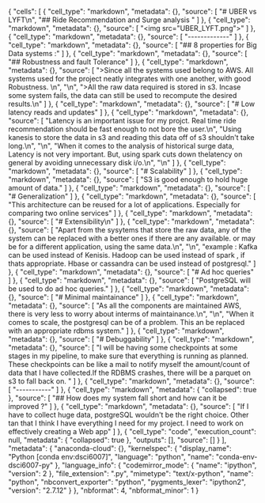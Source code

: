 {
 "cells": [
  {
   "cell_type": "markdown",
   "metadata": {},
   "source": [
    "# UBER vs LYFT\n",
    "## Ride Recommendation and Surge analysis "
   ]
  },
  {
   "cell_type": "markdown",
   "metadata": {},
   "source": [
    "<img src=\"UBER_LYFT.png\">"
   ]
  },
  {
   "cell_type": "markdown",
   "metadata": {},
   "source": [
    "-------------"
   ]
  },
  {
   "cell_type": "markdown",
   "metadata": {},
   "source": [
    "## 8 properties for Big Data systems :"
   ]
  },
  {
   "cell_type": "markdown",
   "metadata": {},
   "source": [
    "## Robustness and fault Tolerance"
   ]
  },
  {
   "cell_type": "markdown",
   "metadata": {},
   "source": [
    ">Since all the systems used belong to AWS. All systems used for the project neatly integrates with one another, with good Robustness. \n",
    "\n",
    ">All the raw data required is stored in s3. Incase some system fails, the data can still be used to recompute the desired results.\n"
   ]
  },
  {
   "cell_type": "markdown",
   "metadata": {},
   "source": [
    "# Low latency reads and updates"
   ]
  },
  {
   "cell_type": "markdown",
   "metadata": {},
   "source": [
    "Latency is an important issue for my projct. Real time ride recommendation should be fast enough to not bore the user.\n",
    "Using kanesis to store the data in s3 and reading this data off of s3 shouldn't take long.\n",
    "\n",
    "When it comes to the analysis of historical surge data, Latency is not very important. But, using spark cuts down thelatency on general by avoiding unnecessary disk i/o.\n",
    "\n"
   ]
  },
  {
   "cell_type": "markdown",
   "metadata": {},
   "source": [
    "# Scalability"
   ]
  },
  {
   "cell_type": "markdown",
   "metadata": {},
   "source": [
    "S3 is good enough to hold huge amount of data."
   ]
  },
  {
   "cell_type": "markdown",
   "metadata": {},
   "source": [
    "# Generalization"
   ]
  },
  {
   "cell_type": "markdown",
   "metadata": {},
   "source": [
    "This architecture can be reused for a lot of applications. Especially for comparing two online  services"
   ]
  },
  {
   "cell_type": "markdown",
   "metadata": {},
   "source": [
    "# Extensibility\n"
   ]
  },
  {
   "cell_type": "markdown",
   "metadata": {},
   "source": [
    "Apart from the sysytems that store the raw data, any of the system can be replaced with a better ones if there are any available. or may be for a different application, using the same data.\n",
    "\n",
    "example : Kafka can be used instead of Kenisis. Hadoop can be used instead of spark , if thats appropriate. Hbase or cassandra can be used instead of postgresql."
   ]
  },
  {
   "cell_type": "markdown",
   "metadata": {},
   "source": [
    "# Ad hoc queries"
   ]
  },
  {
   "cell_type": "markdown",
   "metadata": {},
   "source": [
    "PostgreSQL will be used to do ad hoc queries."
   ]
  },
  {
   "cell_type": "markdown",
   "metadata": {},
   "source": [
    "# Minimal maintainance"
   ]
  },
  {
   "cell_type": "markdown",
   "metadata": {},
   "source": [
    "As all the components are maintained AWS, there is very less to worry about interms of maintainance.\n",
    "\n",
    "When it comes to scale, the postgresql can be of a problem. This an be replaced with an appropriate rdbms system."
   ]
  },
  {
   "cell_type": "markdown",
   "metadata": {},
   "source": [
    "# Debuggability"
   ]
  },
  {
   "cell_type": "markdown",
   "metadata": {},
   "source": [
    "I will be having some checkpoints at some stages in my pipeline, to make sure that everything is running as planned. These checkpoints can be like a mail to notify myself the amount/count of data that I have collected.If the RDBMS crashes, there will be a parquet on s3 to fall back on. "
   ]
  },
  {
   "cell_type": "markdown",
   "metadata": {},
   "source": [
    "-----------"
   ]
  },
  {
   "cell_type": "markdown",
   "metadata": {
    "collapsed": true
   },
   "source": [
    "## How does my system fall short and how can it be improved ?"
   ]
  },
  {
   "cell_type": "markdown",
   "metadata": {},
   "source": [
    "If I have to collect huge data, postgreSQL wouldn't be the right choice. Other tan that I think I have everything I need for my project. I need to work on effectively creating a Web app"
   ]
  },
  {
   "cell_type": "code",
   "execution_count": null,
   "metadata": {
    "collapsed": true
   },
   "outputs": [],
   "source": []
  }
 ],
 "metadata": {
  "anaconda-cloud": {},
  "kernelspec": {
   "display_name": "Python [conda env:dsci6007]",
   "language": "python",
   "name": "conda-env-dsci6007-py"
  },
  "language_info": {
   "codemirror_mode": {
    "name": "ipython",
    "version": 2
   },
   "file_extension": ".py",
   "mimetype": "text/x-python",
   "name": "python",
   "nbconvert_exporter": "python",
   "pygments_lexer": "ipython2",
   "version": "2.7.12"
  }
 },
 "nbformat": 4,
 "nbformat_minor": 1
}
